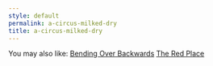 ```yaml
---
style: default
permalink: a-circus-milked-dry
title: a-circus-milked-dry
---
```

You may also like:
[Bending Over Backwards](http://scp-wiki.net/bending-over-backwards)
[The Red Place](http://scp-wiki.net/the-red-place)